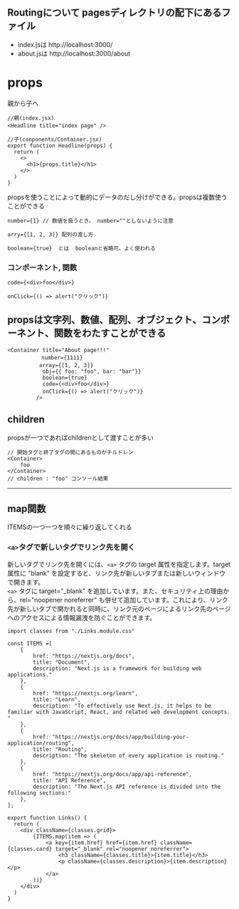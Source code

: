 ## Routingについて pagesディレクトリの配下にあるファイル

- index.jsは http://localhost:3000/
- about.jsは http://localhost:3000/about

# props
親から子へ
```
//親(index.jsx)
<Headline title="index page" />　
```
```
//子(conponents/Container.jsx)
export function Headline(props) {
  return (
    <>
      <h1>{props.title}</h1>
    </>
  )
}
```
propsを使うことによって動的にデータのだし分けができる。propsは複数使うことができる

```
number={1} // 数値を扱うとき。 number=""としないように注意
```
```
arry={[1, 2, 3]} 配列の渡し方
```
```
boolean={true}  とは  booleanと省略可。よく使われる
```

### コンポーネント, 関数
```
code={<div>foo</div>}
```
```
onClick={() => alert("クリック")}
```

## propsは文字列、数値、配列、オブジェクト、コンポーネント、関数をわたすことができる
```
<Container title="About page!!!"
         　number={1111}
　　　　　　array={[1, 2, 3]}
           obj={{ foo: "foo", bar: "bar"}}
           boolean={true}
           code={<div>foo</div>}
           onClick={() => alert("クリック")}
         />
```

## children
propsが一つであればchildrenとして渡すことが多い
```
// 開始タグと終了タグの間にあるものがチルドレン
<Container>
    foo
</Container>
// children : "foo" コンソール結果
```

----------------------------------------------------------
## map関数
ITEMSの一つ一つを順々に繰り返してくれる

### `<a>`タグで新しいタグでリンク先を開く
新しいタグでリンク先を開くには、`<a>` タグの target 属性を指定します。target 属性に "blank" を設定すると、リンク先が新しいタブまたは新しいウィンドウで開きます。<br>
 `<a>` タグに target="_blank" を追加しています。また、セキュリティ上の理由から、rel="noopener noreferrer" も併せて追加しています。これにより、リンク先が新しいタブで開かれると同時に、リンク元のページによるリンク先のページへのアクセスによる情報漏洩を防ぐことができます。




</h2>

```
import classes from "./Links.module.css"

const ITEMS =[
    {
        href: "https://nextjs.org/docs",
        title: "Document",
        description: "Next.js is a framework for building web applications."
    },
    {
        href: "https://nextjs.org/learn",
        title: "Learn",
        description: "To effectively use Next.js, it helps to be familiar with JavaScript, React, and related web development concepts. "
    },
    {
        href: "https://nextjs.org/docs/app/building-your-application/routing",
        title: "Routing",
        description: "The skeleton of every application is routing."
    },
    {
        href: "https://nextjs.org/docs/app/api-reference",
        title: "API Reference",
        description: "The Next.js API reference is divided into the following sections:"
    },
];

export function Links() {
  return (
    <div className={classes.grid}>
        {ITEMS.map(item => (
            <a key={item.href} href={item.href} className={classes.card} target="_blank" rel="noopener noreferrer">
                <h3 className={classes.title}>{item.title}</h3>
                <p className={classes.description}>{item.description}</p>
            </a>
        ))}
    </div>
  )
}

```
